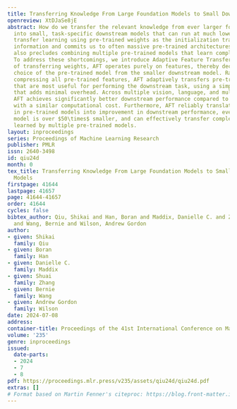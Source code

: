 ```yaml
---
title: Transferring Knowledge From Large Foundation Models to Small Downstream Models
openreview: XtDJaSe8jE
abstract: How do we transfer the relevant knowledge from ever larger foundation models
  into small, task-specific downstream models that can run at much lower costs? Standard
  transfer learning using pre-trained weights as the initialization transfers limited
  information and commits us to often massive pre-trained architectures. This procedure
  also precludes combining multiple pre-trained models that learn complementary information.
  To address these shortcomings, we introduce Adaptive Feature Transfer (AFT). Instead
  of transferring weights, AFT operates purely on features, thereby decoupling the
  choice of the pre-trained model from the smaller downstream model. Rather than indiscriminately
  compressing all pre-trained features, AFT adaptively transfers pre-trained features
  that are most useful for performing the downstream task, using a simple regularization
  that adds minimal overhead. Across multiple vision, language, and multi-modal datasets,
  AFT achieves significantly better downstream performance compared to alternatives
  with a similar computational cost. Furthermore, AFT reliably translates improvement
  in pre-trained models into improvement in downstream performance, even if the downstream
  model is over $50\times$ smaller, and can effectively transfer complementary information
  learned by multiple pre-trained models.
layout: inproceedings
series: Proceedings of Machine Learning Research
publisher: PMLR
issn: 2640-3498
id: qiu24d
month: 0
tex_title: Transferring Knowledge From Large Foundation Models to Small Downstream
  Models
firstpage: 41644
lastpage: 41657
page: 41644-41657
order: 41644
cycles: false
bibtex_author: Qiu, Shikai and Han, Boran and Maddix, Danielle C. and Zhang, Shuai
  and Wang, Bernie and Wilson, Andrew Gordon
author:
- given: Shikai
  family: Qiu
- given: Boran
  family: Han
- given: Danielle C.
  family: Maddix
- given: Shuai
  family: Zhang
- given: Bernie
  family: Wang
- given: Andrew Gordon
  family: Wilson
date: 2024-07-08
address:
container-title: Proceedings of the 41st International Conference on Machine Learning
volume: '235'
genre: inproceedings
issued:
  date-parts:
  - 2024
  - 7
  - 8
pdf: https://proceedings.mlr.press/v235/assets/qiu24d/qiu24d.pdf
extras: []
# Format based on Martin Fenner's citeproc: https://blog.front-matter.io/posts/citeproc-yaml-for-bibliographies/
---
```

